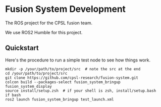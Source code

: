 # Fusion System Development

The ROS project for the CPSL fusion team.

We use ROS2 Humble for this project.

## Quickstart

Here's the procedure to run a simple test node to see how things work.

```
mkdir -p /your/path/to/project/src  # note the src at the end
cd /your/path/to/project/src
git clone https://github.com/cpsl-research/fusion-system.git
colcon build --packages-select fusion_system_bringup fusion_system_display
source install/setup.zsh  # if your shell is zsh, install/setup.bash if bash
ros2 launch fusion_system_bringup test_launch.xml
```